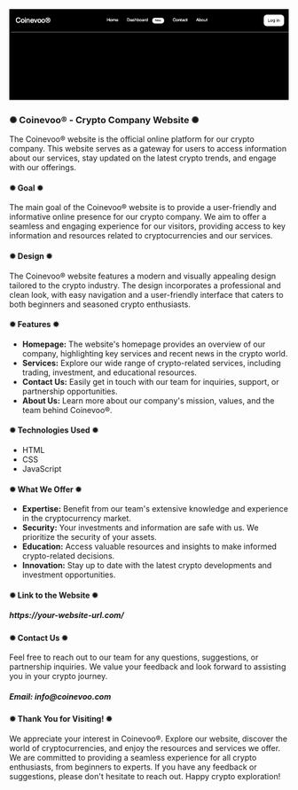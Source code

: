 <div class="image-container">
  <img class="CoverImagee" src="assets/navbar.png" alt="Cover">
</div>

<h3>✺ Coinevoo® - Crypto Company Website ✺</h3>

The Coinevoo® website is the official online platform for our crypto company. This website serves as a gateway for users to access information about our services, stay updated on the latest crypto trends, and engage with our offerings.

<h4>✹ Goal ✹</h4>

The main goal of the Coinevoo® website is to provide a user-friendly and informative online presence for our crypto company. We aim to offer a seamless and engaging experience for our visitors, providing access to key information and resources related to cryptocurrencies and our services.

<h4>✹ Design ✹</h4>

The Coinevoo® website features a modern and visually appealing design tailored to the crypto industry. The design incorporates a professional and clean look, with easy navigation and a user-friendly interface that caters to both beginners and seasoned crypto enthusiasts.

<h4>✹ Features ✹</h4>

* <b>Homepage:</b> The website's homepage provides an overview of our company, highlighting key services and recent news in the crypto world.
* <b>Services:</b> Explore our wide range of crypto-related services, including trading, investment, and educational resources.
* <b>Contact Us:</b> Easily get in touch with our team for inquiries, support, or partnership opportunities.
* <b>About Us:</b> Learn more about our company's mission, values, and the team behind Coinevoo®.

<h4>✹ Technologies Used ✹</h4>

* HTML
* CSS
* JavaScript

<h4>✹ What We Offer ✹</h4>

* <b>Expertise:</b> Benefit from our team's extensive knowledge and experience in the cryptocurrency market.
* <b>Security:</b> Your investments and information are safe with us. We prioritize the security of your assets.
* <b>Education:</b> Access valuable resources and insights to make informed crypto-related decisions.
* <b>Innovation:</b> Stay up to date with the latest crypto developments and investment opportunities.

<h4>✹ Link to the Website ✹</h4>

<h5>https://your-website-url.com/</h5>

<h4>✹ Contact Us ✹</h4>

Feel free to reach out to our team for any questions, suggestions, or partnership inquiries. We value your feedback and look forward to assisting you in your crypto journey.

<h5>Email: info@coinevoo.com</h5>

<h4>✹ Thank You for Visiting! ✹</h4>

We appreciate your interest in Coinevoo®. Explore our website, discover the world of cryptocurrencies, and enjoy the resources and services we offer. We are committed to providing a seamless experience for all crypto enthusiasts, from beginners to experts. If you have any feedback or suggestions, please don't hesitate to reach out. Happy crypto exploration!
